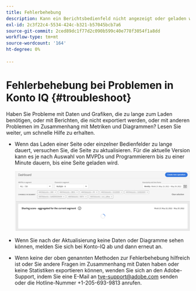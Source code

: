 ```yaml
---
title: Fehlerbehebung
description: Kann ein Berichtsbedienfeld nicht angezeigt oder geladen werden? Oder kann man einen Bericht nicht exportieren? Erfahren Sie, wie Sie die am häufigsten auftretenden Probleme im Produkt beheben können.
exl-id: 2c3f22c4-5534-424c-b321-b57045bcb7a6
source-git-commit: 2ced89dc1f77d2c090b599c40e778f3054f1a8dd
workflow-type: tm+mt
source-wordcount: '164'
ht-degree: 0%

---
```


# Fehlerbehebung bei Problemen in Konto IQ {#troubleshoot}

Haben Sie Probleme mit Daten und Grafiken, die zu lange zum Laden benötigen, oder mit Berichten, die nicht exportiert werden, oder mit anderen Problemen im Zusammenhang mit Metriken und Diagrammen? Lesen Sie weiter, um schnelle Hilfe zu erhalten.

* Wenn das Laden einer Seite oder einzelner Bedienfelder zu lange dauert, versuchen Sie, die Seite zu aktualisieren. Für die aktuelle Version kann es je nach Auswahl von MVPDs und Programmierern bis zu einer Minute dauern, bis eine Seite geladen wird.

  ![](assets/troubleshoot.png)

* Wenn Sie nach der Aktualisierung keine Daten oder Diagramme sehen können, melden Sie sich bei Konto-IQ ab und dann erneut an.

* Wenn keine der oben genannten Methoden zur Fehlerbehebung hilfreich ist oder Sie andere Fragen im Zusammenhang mit Daten haben oder keine Statistiken exportieren können, wenden Sie sich an den Adobe-Support, indem Sie eine E-Mail an tve-support@adobe.com senden oder die Hotline-Nummer +1-205-693-9813 anrufen.
